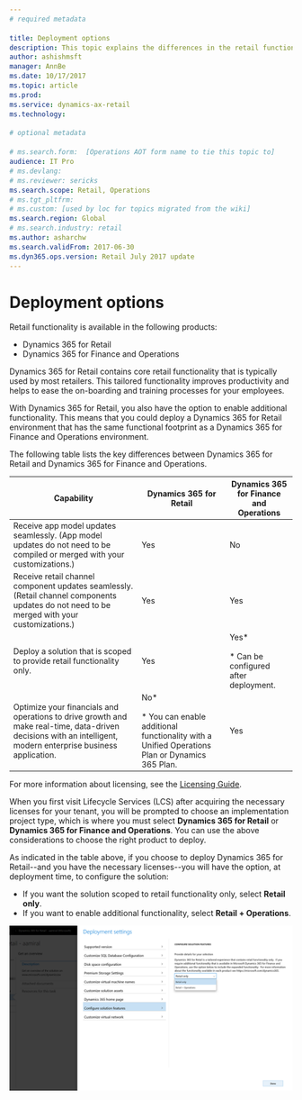 ```yaml
---
# required metadata

title: Deployment options
description: This topic explains the differences in the retail functionality between Dynamics 365 for Retail and Dynamics 365 for Finance and Operations.
author: ashishmsft 
manager: AnnBe
ms.date: 10/17/2017
ms.topic: article
ms.prod: 
ms.service: dynamics-ax-retail
ms.technology: 

# optional metadata

# ms.search.form:  [Operations AOT form name to tie this topic to]
audience: IT Pro
# ms.devlang: 
# ms.reviewer: sericks
ms.search.scope: Retail, Operations 
# ms.tgt_pltfrm: 
# ms.custom: [used by loc for topics migrated from the wiki]
ms.search.region: Global
# ms.search.industry: retail
ms.author: asharchw
ms.search.validFrom: 2017-06-30 
ms.dyn365.ops.version: Retail July 2017 update 
---
```


# Deployment options

Retail functionality is available in the following products:
 
- Dynamics 365 for Retail
- Dynamics 365 for Finance and Operations
 
Dynamics 365 for Retail contains core retail functionality that is typically used by most retailers. This tailored functionality improves productivity and helps to ease the on-boarding and training processes for your employees. 

With Dynamics 365 for Retail, you also have the option to enable additional functionality. This means that you could deploy a Dynamics 365 for Retail environment that has the same functional footprint as a Dynamics 365 for Finance and Operations environment.
 
The following table lists the key differences between Dynamics 365 for Retail and Dynamics 365 for Finance and Operations.

| Capability   |  Dynamics 365 for Retail   |  Dynamics 365 for Finance and Operations  |
|--------------|----------------------------|-------------------------------------------|
|Receive app model updates seamlessly. (App model updates do not need to be compiled or merged with your customizations.) | Yes | No|
|Receive retail channel component updates seamlessly. (Retail channel components updates do not need to be merged with your customizations.) | Yes | Yes |
|Deploy a solution that is scoped to provide retail functionality only. | Yes  | Yes*<br><br>* Can be configured after deployment.  |
|Optimize your financials and operations to drive growth and make real-time, data-driven decisions with an intelligent, modern enterprise business application.| No*<br><br>\* You can enable additional functionality with a Unified Operations Plan or Dynamics 365 Plan. | Yes |

For more information about licensing, see the [Licensing Guide](http://download.microsoft.com/documents/en-us/dynamics/pricing/Dynamics_365_Enterprise_edition_Licensing_Guide.pdf).

When you first visit Lifecycle Services (LCS) after acquiring the necessary licenses for your tenant, you will be prompted to choose an implementation project type, which is where you must select **Dynamics 365 for Retail** or **Dynamics 365 for Finance and Operations**. You can use the above considerations to choose the right product to deploy.
 
As indicated in the table above, if you choose to deploy Dynamics 365 for Retail--and you have the necessary licenses--you will have the option, at deployment time, to configure the solution: 

- If you want the solution scoped to retail functionality only, select **Retail only**. 
- If you want to enable additional functionality, select **Retail + Operations**.
 
![Deployment settings](media/Deployment-settings.png)
